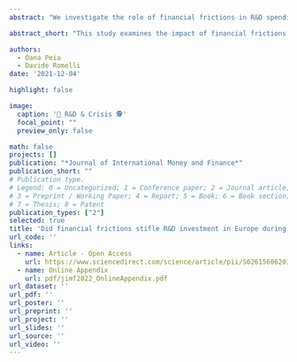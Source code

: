 ```yaml
---
abstract: "We investigate the role of financial frictions in R&D spending in a large sample of European firms. Our identification strategy exploits the contraction in credit supply that followed the 2008–09 global financial crisis and 2012 Euro area sovereign debt crisis, together with differences in financial frictions across firms and industries to identify a causal effect of financial constraints on investment in innovation. We show that firms that are more likely financially constrained, in industries more dependent on external finance, invest disproportionally less in R&D during periods of tight credit supply. Smaller, private firms with weaker balance sheets also have a lower share of R&D in total investment, suggesting R&D drops more than total investment during these crisis episodes. These results are robust to different proxies of financial constraints and fixed-effects identification strategies."

abstract_short: "This study examines the impact of financial frictions on R&D spending in European firms, exploiting credit supply contractions following the 2008-09 global financial crisis and 2012 Euro area sovereign debt crisis. Results show that financially constrained firms in industries more dependent on external finance invest disproportionately less in R&D during tight credit periods, with smaller, private firms with weaker balance sheets experiencing a greater drop in R&D relative to total investment."

authors:
  - Oana Peia
  - Davide Romelli
date: '2021-12-04'

highlight: false

image:
  caption: '🔬 R&D & Crisis 🕵'
  focal_point: ""
  preview_only: false

math: false
projects: []
publication: "*Journal of International Money and Finance*"
publication_short: ""
# Publication type.
# Legend: 0 = Uncategorized; 1 = Conference paper; 2 = Journal article;
# 3 = Preprint / Working Paper; 4 = Report; 5 = Book; 6 = Book section;
# 7 = Thesis; 8 = Patent
publication_types: ["2"]
selected: true
title: 'Did financial frictions stifle R&D investment in Europe during the great recession?'
url_code: ''
links:
  - name: Article - Open Access
    url: https://www.sciencedirect.com/science/article/pii/S0261560620302199?via%3Dihub#s0070
  - name: Online Appendix
    url: pdf/jimf2022_OnlineAppendix.pdf
url_dataset: ''
url_pdf: ''
url_poster: ''
url_preprint: ''
url_project: ''
url_slides: ''
url_source: ''
url_video: ''
---
```

